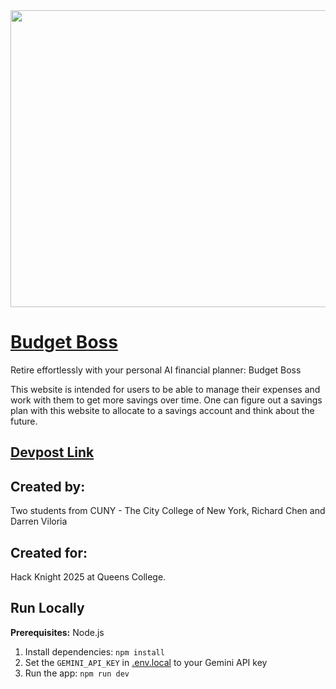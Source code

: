 <div align="center">
<img width="1200" height="475" alt="GHBanner" src="https://cdn.discordapp.com/attachments/1281282014451990682/1429273813140508672/budgetbossmain.png?ex=68f58a77&is=68f438f7&hm=e6a1151a69356742d704f55e3f0bde355faf1d206a898c0f5f6965e04c832d7e&" />
</div>

# [Budget Boss](https://budgetboss.club/)

Retire effortlessly with your personal AI financial planner: Budget Boss

This website is intended for users to be able to manage their expenses and work with them to get more savings over time.
One can figure out a savings plan with this website to allocate to a savings account and think about the future.


## [Devpost Link](https://devpost.com/software/budgetboss)


## Created by:

Two students from CUNY - The City College of New York, Richard Chen and Darren Viloria

## Created for:

Hack Knight 2025 at Queens College.






## Run Locally

**Prerequisites:**  Node.js


1. Install dependencies:
   `npm install`
2. Set the `GEMINI_API_KEY` in [.env.local](.env.local) to your Gemini API key
3. Run the app:
   `npm run dev`

